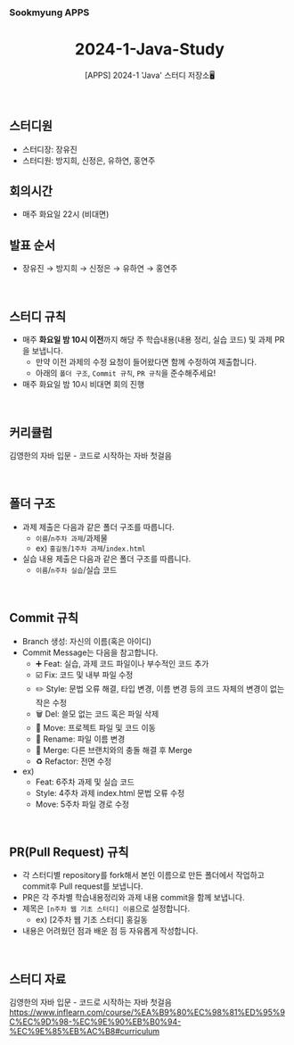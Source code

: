 ### Sookmyung APPS
<h1 align="center">2024-1-Java-Study</h1>
<p align="center">[APPS] 2024-1 'Java' 스터디 저장소🖥️</p>


</div>
<br>

## 스터디원

- 스터디장: 장유진
- 스터디원: 방지희, 신정은, 유하연, 홍연주

## 회의시간

- 매주 화요일 22시 (비대면) 

## 발표 순서

- 장유진 → 방지희 → 신정은 → 유하연 → 홍연주

<br>

## 스터디 규칙

- 매주 **화요일 밤 10시 이전**까지 해당 주 학습내용(내용 정리, 실습 코드) 및 과제 PR을 보냅니다.
  - 만약 이전 과제의 수정 요청이 들어왔다면 함께 수정하여 제출합니다.
  - 아래의 `폴더 구조`, `Commit 규칙`, `PR 규칙`을 준수해주세요!
- 매주 화요일 밤 10시 비대면 회의 진행 

<br>

## 커리큘럼
김영한의 자바 입문 - 코드로 시작하는 자바 첫걸음 

<br>

## 폴더 구조

- 과제 제출은 다음과 같은 폴더 구조를 따릅니다.
  - `이름`/`n주차 과제`/과제물
  - ex) `홍길동`/`1주차 과제`/`index.html`
- 실습 내용 제출은 다음과 같은 폴더 구조를 따릅니다.
  - `이름`/`n주차 실습`/실습 코드

<br>

## Commit 규칙

- Branch 생성: 자신의 이름(혹은 아이디)
- Commit Message는 다음을 참고합니다.
    - ➕ Feat: 실습, 과제 코드 파일이나 부수적인 코드 추가
    - ☑️ Fix: 코드 및 내부 파일 수정
    - ✏️ Style: 문법 오류 해결, 타입 변경, 이름 변경 등의 코드 자체의 변경이 없는 작은 수정
    - 🗑️ Del: 쓸모 없는 코드 혹은 파일 삭제
    - 🚚 Move: 프로젝트 파일 및 코드 이동
    - 📛 Rename: 파일 이름 변경
    - 🔀 Merge: 다른 브랜치와의 충돌 해결 후 Merge
    - ♻️ Refactor: 전면 수정
- ex)
    - Feat: 6주차 과제 및 실습 코드
    - Style: 4주차 과제 index.html 문법 오류 수정
    - Move: 5주차 파일 경로 수정

<br>

## PR(Pull Request) 규칙

- 각 스터디별 repository를 fork해서 본인 이름으로 만든 폴더에서 작업하고 commit후 Pull request를 보냅니다.
- PR은 각 주차별 학습내용정리와 과제 내용 commit을 함께 보냅니다.
- 제목은 `[n주차 웹 기초 스터디] 이름`으로 설정합니다.
  - ex) [2주차 웹 기초 스터디] 홍길동
- 내용은 어려웠던 점과 배운 점 등 자유롭게 작성합니다.

<br>

## 스터디 자료
김영한의 자바 입문 - 코드로 시작하는 자바 첫걸음 
https://www.inflearn.com/course/%EA%B9%80%EC%98%81%ED%95%9C%EC%9D%98-%EC%9E%90%EB%B0%94-%EC%9E%85%EB%AC%B8#curriculum
